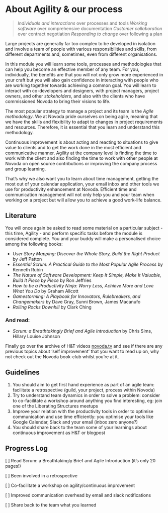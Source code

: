 # About Agility & our process

> *Individuals and interactions* over processes and tools
*Working software* over comprehensive documentation
*Customer collaboration* over contract negotiation
*Responding to change* over following a plan

Large projects are generally far too complex to be developed in isolation and involve a team of people with various responsibilities and skills, from different departments and, sometimes, even from different organisations.

In this module you will learn some tools, processes and methodologies that can help you become an effective member of any team. For you, individually, the benefits are that you will not only grow more experienced in your craft but you will also gain confidence in interacting with people who are working together towards achieving a common goal. You will learn to interact with co-developers and designers, with project managers, project owners, and other *stakeholders*, and also with the clients who have commissioned Novoda to bring their visions to life.

The most popular strategy to manage a project and its team is the *Agile methodology*. We at Novoda pride ourselves on being agile, meaning that we have the skills and flexibility to adapt to changes in project requirements and resources. Therefore, it is essential that you learn and understand this methodology.

Continuous improvement is about acting and reacting to situations to give value to clients and to get the work done in the most efficient and communicative manner. Agility at the company level is finding the time to work with the client and also finding the time to work with other people at Novoda on open source contributions or improving the company process and group learning.

That’s why we also want you to learn about time management, getting the most out of your calendar application, your email inbox and other tools we use for productivity enhancement at Novoda. Efficient time and communication management will not only help you and your team when working on a project but will allow you to achieve a good work-life balance.

## Literature

You will once again be asked to read some material on a particular subject - this time, Agility - and perform specific tasks before the module is considered complete. You and your buddy will make a personalised choice among the following books:

- *User Story Mapping: Discover the Whole Story, Build the Right Product* by Jeff Patton
- *Essential Scrum: A Practical Guide to the Most Popular Agile Process* by Kenneth Rubin
- *The Nature of Software Development: Keep It Simple, Make It Valuable, Build It Piece by Piece* by Ron Jeffries
- *How to be a Productivity Ninja: Worry Less, Achieve More and Love What You Do*  by
Graham Allcott
- *Gamestorming: A Playbook for Innovators, Rulebreakers, and Changemakers* by Dave Gray, Sunni Brown, James Macanufo
- *Rolling Rocks Downhill* by Clark Ching

### And read:

- *Scrum: a Breathtakingly Brief and Agile Introduction* by Chris Sims, Hillary Louise Johnson

Finally go over the archive of H&T videos [novoda.tv](https://novoda.tv/#/discovery) and see if there are any previous topics about ‘self improvement’ that you want to read up on, why not check out the Novoda book-club whilst you’re at it.

## Guidelines

1. You should aim to get first hand experience as part of an agile team: facilitate a retrospective (guild, your project, process within Novoda)
2. Try to understand team dynamics in order to solve a problem: consider to co-facilitate a workshop around anything you find interesting, eg: join one of the Liberating Structures meetups
3. Improve your relation with the productivity tools in order to optimise communication and use time efficiently:  you optimise your tools like Google Calendar, Slack and your email (inbox zero anyone?)
4. You should share back to the team some of your learnings about continuous improvement as H&T or blogpost

## Progress Log
[ ] Read Scrum: a Breathtakingly Brief and Agile Introduction (it’s only 20 pages!)

[ ] Been involved in a retrospective

[ ] Co-facilitate a workshop on agility/continuous improvement

[ ] Improved communication overhead by email and slack notifications

[ ] Share back to the team what you learned
